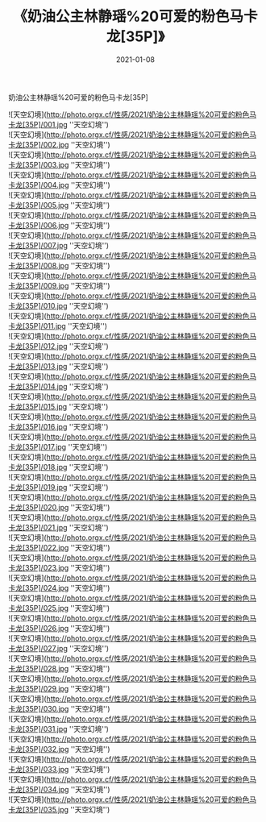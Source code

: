 ﻿---
layout: post
title: 《奶油公主林静瑶%20可爱的粉色马卡龙[35P]》
date: 2021-01-08
img: http://photo.orgx.cf/性感/2021/奶油公主林静瑶%20可爱的粉色马卡龙[35P]/000.jpg
tags: [美女,性感,泳衣]
---

奶油公主林静瑶%20可爱的粉色马卡龙[35P]



![天空幻境](http://photo.orgx.cf/性感/2021/奶油公主林静瑶%20可爱的粉色马卡龙[35P]/001.jpg ''天空幻境'')<br>
![天空幻境](http://photo.orgx.cf/性感/2021/奶油公主林静瑶%20可爱的粉色马卡龙[35P]/002.jpg ''天空幻境'')<br>
![天空幻境](http://photo.orgx.cf/性感/2021/奶油公主林静瑶%20可爱的粉色马卡龙[35P]/003.jpg ''天空幻境'')<br>
![天空幻境](http://photo.orgx.cf/性感/2021/奶油公主林静瑶%20可爱的粉色马卡龙[35P]/004.jpg ''天空幻境'')<br>
![天空幻境](http://photo.orgx.cf/性感/2021/奶油公主林静瑶%20可爱的粉色马卡龙[35P]/005.jpg ''天空幻境'')<br>
![天空幻境](http://photo.orgx.cf/性感/2021/奶油公主林静瑶%20可爱的粉色马卡龙[35P]/006.jpg ''天空幻境'')<br>
![天空幻境](http://photo.orgx.cf/性感/2021/奶油公主林静瑶%20可爱的粉色马卡龙[35P]/007.jpg ''天空幻境'')<br>
![天空幻境](http://photo.orgx.cf/性感/2021/奶油公主林静瑶%20可爱的粉色马卡龙[35P]/008.jpg ''天空幻境'')<br>
![天空幻境](http://photo.orgx.cf/性感/2021/奶油公主林静瑶%20可爱的粉色马卡龙[35P]/009.jpg ''天空幻境'')<br>
![天空幻境](http://photo.orgx.cf/性感/2021/奶油公主林静瑶%20可爱的粉色马卡龙[35P]/010.jpg ''天空幻境'')<br>
![天空幻境](http://photo.orgx.cf/性感/2021/奶油公主林静瑶%20可爱的粉色马卡龙[35P]/011.jpg ''天空幻境'')<br>
![天空幻境](http://photo.orgx.cf/性感/2021/奶油公主林静瑶%20可爱的粉色马卡龙[35P]/012.jpg ''天空幻境'')<br>
![天空幻境](http://photo.orgx.cf/性感/2021/奶油公主林静瑶%20可爱的粉色马卡龙[35P]/013.jpg ''天空幻境'')<br>
![天空幻境](http://photo.orgx.cf/性感/2021/奶油公主林静瑶%20可爱的粉色马卡龙[35P]/014.jpg ''天空幻境'')<br>
![天空幻境](http://photo.orgx.cf/性感/2021/奶油公主林静瑶%20可爱的粉色马卡龙[35P]/015.jpg ''天空幻境'')<br>
![天空幻境](http://photo.orgx.cf/性感/2021/奶油公主林静瑶%20可爱的粉色马卡龙[35P]/016.jpg ''天空幻境'')<br>
![天空幻境](http://photo.orgx.cf/性感/2021/奶油公主林静瑶%20可爱的粉色马卡龙[35P]/017.jpg ''天空幻境'')<br>
![天空幻境](http://photo.orgx.cf/性感/2021/奶油公主林静瑶%20可爱的粉色马卡龙[35P]/018.jpg ''天空幻境'')<br>
![天空幻境](http://photo.orgx.cf/性感/2021/奶油公主林静瑶%20可爱的粉色马卡龙[35P]/019.jpg ''天空幻境'')<br>
![天空幻境](http://photo.orgx.cf/性感/2021/奶油公主林静瑶%20可爱的粉色马卡龙[35P]/020.jpg ''天空幻境'')<br>
![天空幻境](http://photo.orgx.cf/性感/2021/奶油公主林静瑶%20可爱的粉色马卡龙[35P]/021.jpg ''天空幻境'')<br>
![天空幻境](http://photo.orgx.cf/性感/2021/奶油公主林静瑶%20可爱的粉色马卡龙[35P]/022.jpg ''天空幻境'')<br>
![天空幻境](http://photo.orgx.cf/性感/2021/奶油公主林静瑶%20可爱的粉色马卡龙[35P]/023.jpg ''天空幻境'')<br>
![天空幻境](http://photo.orgx.cf/性感/2021/奶油公主林静瑶%20可爱的粉色马卡龙[35P]/024.jpg ''天空幻境'')<br>
![天空幻境](http://photo.orgx.cf/性感/2021/奶油公主林静瑶%20可爱的粉色马卡龙[35P]/025.jpg ''天空幻境'')<br>
![天空幻境](http://photo.orgx.cf/性感/2021/奶油公主林静瑶%20可爱的粉色马卡龙[35P]/026.jpg ''天空幻境'')<br>
![天空幻境](http://photo.orgx.cf/性感/2021/奶油公主林静瑶%20可爱的粉色马卡龙[35P]/027.jpg ''天空幻境'')<br>
![天空幻境](http://photo.orgx.cf/性感/2021/奶油公主林静瑶%20可爱的粉色马卡龙[35P]/028.jpg ''天空幻境'')<br>
![天空幻境](http://photo.orgx.cf/性感/2021/奶油公主林静瑶%20可爱的粉色马卡龙[35P]/029.jpg ''天空幻境'')<br>
![天空幻境](http://photo.orgx.cf/性感/2021/奶油公主林静瑶%20可爱的粉色马卡龙[35P]/030.jpg ''天空幻境'')<br>
![天空幻境](http://photo.orgx.cf/性感/2021/奶油公主林静瑶%20可爱的粉色马卡龙[35P]/031.jpg ''天空幻境'')<br>
![天空幻境](http://photo.orgx.cf/性感/2021/奶油公主林静瑶%20可爱的粉色马卡龙[35P]/032.jpg ''天空幻境'')<br>
![天空幻境](http://photo.orgx.cf/性感/2021/奶油公主林静瑶%20可爱的粉色马卡龙[35P]/033.jpg ''天空幻境'')<br>
![天空幻境](http://photo.orgx.cf/性感/2021/奶油公主林静瑶%20可爱的粉色马卡龙[35P]/034.jpg ''天空幻境'')<br>
![天空幻境](http://photo.orgx.cf/性感/2021/奶油公主林静瑶%20可爱的粉色马卡龙[35P]/035.jpg ''天空幻境'')<br>